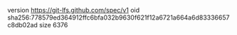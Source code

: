 version https://git-lfs.github.com/spec/v1
oid sha256:778579ed364912ffc6bfa032b9630f621f12a6721a664a6d83336657c8db02ad
size 6376
